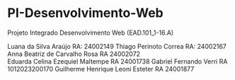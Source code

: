 # PI-Desenvolvimento-Web
Projeto Integrado Desenvolvimento Web (EAD.101_1-16.A)

Luana da Silva Araújo  RA: 24002149 
Thiago Perinoto Correa  RA: 24002167
Anna Beatriz de Carvalho Rosa  RA 24002072  
Eduarda Celina Ezequiel Maltempe  RA 24001738
Gabriel Fernando Verri  RA 1012023200170
Guilherme Henrique Leoni Esteter RA 24001877

